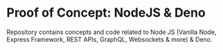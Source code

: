 # Proof of Concept: NodeJS & Deno

Repository contains concepts and code related to Node JS (Vanilla Node, Express Framework, REST APIs, GraphQL, Websockets & more) & Deno.
